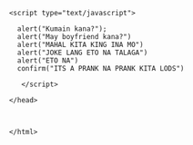 <DOCTYPE html>

<html>

   <head>
    <title>HANDA KANA BA?</title>

     <script type="text/javascript">

       alert("Kumain kana?");
       alert("May boyfriend kana?")
       alert("MAHAL KITA KING INA MO")
       alert("JOKE LANG ETO NA TALAGA")
       alert("ETO NA")
       confirm("ITS A PRANK NA PRANK KITA LODS")

        </script>

     </head>

     

     </html>


